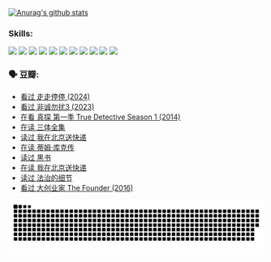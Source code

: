 
[![Anurag's github stats](https://github-readme-stats.vercel.app/api?username=w940853815)](https://github.com/anuraghazra/github-readme-stats)

### Skills:

<code><img height="32" src="https://cdn.jsdelivr.net/npm/simple-icons@v5/icons/python.svg"></code>
<code><img height="32" src="https://cdn.jsdelivr.net/npm/simple-icons@v5/icons/javascript.svg"></code>
<code><img height="32" src="https://cdn.jsdelivr.net/npm/simple-icons@v5/icons/django.svg"></code>
<code><img height="32" src="https://cdn.jsdelivr.net/npm/simple-icons@v5/icons/flask.svg"></code>
<code><img height="32" src="https://cdn.jsdelivr.net/npm/simple-icons@v5/icons/vuetify.svg"></code>
<code><img height="32" src="https://cdn.jsdelivr.net/npm/simple-icons@v5/icons/git.svg"></code>
<code><img height="32" src="https://cdn.jsdelivr.net/npm/simple-icons@v5/icons/docker.svg"></code>
<code><img height="32" src="https://cdn.jsdelivr.net/npm/simple-icons@v5/icons/postgresql.svg"></code>
<code><img height="32" src="https://cdn.jsdelivr.net/npm/simple-icons@v5/icons/elasticsearch.svg"></code>
<code><img height="32" src="https://cdn.jsdelivr.net/npm/simple-icons@v5/icons/macos.svg"></code>
<code><img height="32" src="https://cdn.jsdelivr.net/npm/simple-icons@v5/icons/linux.svg"></code>

### 🗣 豆瓣:

<!-- DOUBAN-ACTIVITIES:START -->
- [看过 走走停停‎ (2024)](https://www.douban.com/people/136069238/status/4684430230/?_i=23400409)
- [看过 非诚勿扰3‎ (2023)](https://www.douban.com/people/136069238/status/4676324100/?_i=23400409)
- [在看 真探 第一季 True Detective Season 1‎ (2014)](https://www.douban.com/people/136069238/status/4673382852/?_i=23400409)
- [在读 三体全集](https://www.douban.com/people/136069238/status/4672842521/?_i=23400409)
- [读过 我在北京送快递](https://www.douban.com/people/136069238/status/4672842036/?_i=23400409)
- [在读 蒂姆·库克传](https://www.douban.com/people/136069238/status/4663517053/?_i=23400409)
- [读过 黑书](https://www.douban.com/people/136069238/status/4663516022/?_i=23400409)
- [在读 我在北京送快递](https://www.douban.com/people/136069238/status/4658098365/?_i=23400409)
- [读过 法治的细节](https://www.douban.com/people/136069238/status/4657347558/?_i=23400409)
- [看过 大创业家 The Founder‎ (2016)](https://www.douban.com/people/136069238/status/4649667693/?_i=23400409)
<!-- DOUBAN-ACTIVITIES:END -->


![Snake animation](https://raw.githubusercontent.com/w940853815/w940853815/output/github-contribution-grid-snake.svg)

<!--
**w940853815/w940853815** is a ✨ _special_ ✨ repository because its `README.md` (this file) appears on your GitHub profile.

Here are some ideas to get you started:

- 🔭 I’m currently working on ...
- 🌱 I’m currently learning ...
- 👯 I’m looking to collaborate on ...
- 🤔 I’m looking for help with ...
- 💬 Ask me about ...
- 📫 How to reach me: ...
- 😄 Pronouns: ...
- ⚡ Fun fact: ...
-->
